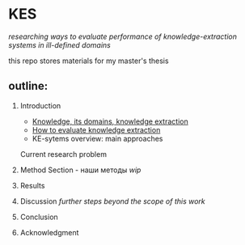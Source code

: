 # KES
*researching ways to evaluate performance of knowledge-extraction systems in ill-defined domains*

this repo stores materials for my master's thesis

## outline:

1. Introduction
	+ [Knowledge, its domains, knowledge extraction](https://docs.google.com/document/d/1JNF5NggUo4bfCbtphZhkga_A0DXRcNziLyCwkcq6yTo/edit?usp=sharing)
	+ [How to evaluate knowledge extraction](https://docs.google.com/document/d/1Bc3fCfhboy7L6ruEeUZJtI1JApBt3ZAMIePZ6uTixlg/edit?usp=sharing)
	+ KE-sytems overview: main approaches

	Current research problem 

2. Method Section - наши методы
		*wip*
3. Results


4. Discussion
	*further steps beyond the scope of this work*

5. Conclusion

6. Acknowledgment

